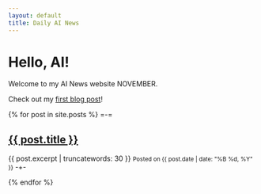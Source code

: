 ```yaml
---
layout: default
title: Daily AI News
---
```


# Hello, AI!

Welcome to my AI News website NOVEMBER.

Check out my [first blog post](./_posts/2024-09-29-and-so-it-begins.md)!

{% for post in site.posts %}
=-=
## <a href="{{ post.url | relative_url }}">{{ post.title }}</a>
{{ post.excerpt | truncatewords: 30 }}
<small>Posted on {{ post.date | date: "%B %d, %Y" }}</small>
-+-

{% endfor %}
